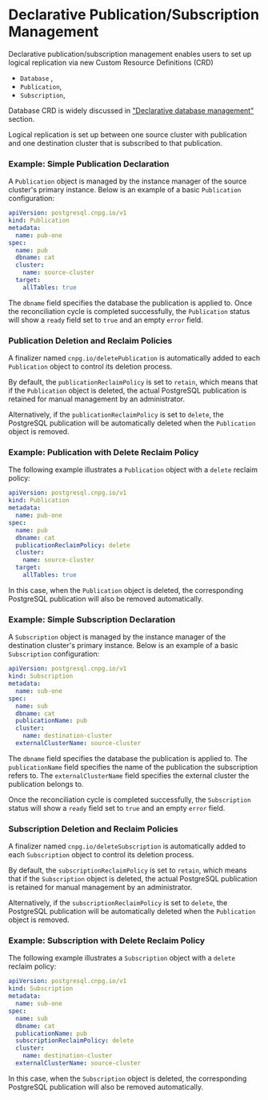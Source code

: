 # Declarative Publication/Subscription Management 

Declarative publication/subscription management enables users to set up
logical replication via new Custom Resource Definitions (CRD)
- `Database` ,
- `Publication`,
- `Subscription`,

Database CRD is widely discussed in
["Declarative database management"](declarative_database_management.md) section.

Logical replication is set up between one source cluster with publication 
and one destination cluster that is subscribed to that publication.

### Example: Simple Publication Declaration

A `Publication` object is managed by the instance manager of the source cluster's
primary instance.
Below is an example of a basic `Publication` configuration:

```yaml
apiVersion: postgresql.cnpg.io/v1
kind: Publication
metadata:
  name: pub-one
spec:
  name: pub
  dbname: cat
  cluster:
    name: source-cluster
  target:
    allTables: true
```

The `dbname` field specifies the database the publication is applied to.
Once the reconciliation cycle is completed successfully, the `Publication` 
status will show a `ready` field set to `true` and an empty `error` field.

### Publication Deletion and Reclaim Policies

A finalizer named `cnpg.io/deletePublication` is automatically added
to each `Publication` object to control its deletion process.

By default, the `publicationReclaimPolicy` is set to `retain`, which means
that if the `Publication` object is deleted, the actual PostgreSQL publication
is retained for manual management by an administrator.

Alternatively, if the `publicationReclaimPolicy` is set to `delete`,
the PostgreSQL publication will be automatically deleted when the `Publication`
object is removed.

### Example: Publication with Delete Reclaim Policy

The following example illustrates a `Publication` object with a `delete`
reclaim policy:

```yaml
apiVersion: postgresql.cnpg.io/v1
kind: Publication
metadata:
  name: pub-one
spec:
  name: pub
  dbname: cat
  publicationReclaimPolicy: delete
  cluster:
    name: source-cluster
  target:
    allTables: true
```

In this case, when the `Publication` object is deleted, the corresponding PostgreSQL publication will also be removed automatically.


### Example: Simple Subscription Declaration

A `Subscription` object is managed by the instance manager of the destination cluster's
primary instance.
Below is an example of a basic `Subscription` configuration:

```yaml
apiVersion: postgresql.cnpg.io/v1
kind: Subscription
metadata:
  name: sub-one
spec:
  name: sub
  dbname: cat
  publicationName: pub
  cluster:
    name: destination-cluster
  externalClusterName: source-cluster
```

The `dbname` field specifies the database the publication is applied to.
The `publicationName` field specifies the name of the publication the subscription refers to.
The `externalClusterName` field specifies the external cluster the publication belongs to.

Once the reconciliation cycle is completed successfully, the `Subscription`
status will show a `ready` field set to `true` and an empty `error` field.

### Subscription Deletion and Reclaim Policies

A finalizer named `cnpg.io/deleteSubscription` is automatically added
to each `Subscription` object to control its deletion process.

By default, the `subscriptionReclaimPolicy` is set to `retain`, which means
that if the `Subscription` object is deleted, the actual PostgreSQL publication
is retained for manual management by an administrator.

Alternatively, if the `subscriptionReclaimPolicy` is set to `delete`,
the PostgreSQL publication will be automatically deleted when the `Publication`
object is removed.

### Example: Subscription with Delete Reclaim Policy

The following example illustrates a `Subscription` object with a `delete`
reclaim policy:

```yaml
apiVersion: postgresql.cnpg.io/v1
kind: Subscription
metadata:
  name: sub-one
spec:
  name: sub
  dbname: cat
  publicationName: pub
  subscriptionReclaimPolicy: delete
  cluster:
    name: destination-cluster
  externalClusterName: source-cluster
```

In this case, when the `Subscription` object is deleted, the corresponding PostgreSQL publication will also be removed automatically.
